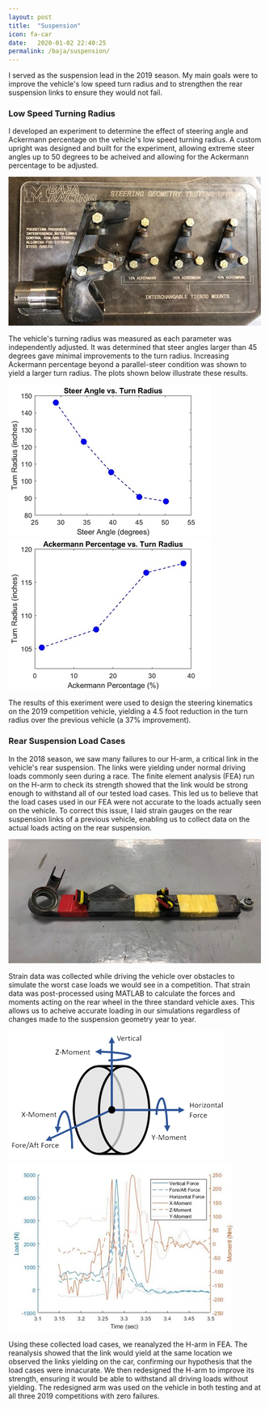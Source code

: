 ```yaml
---
layout: post
title:  "Suspension"
icon: fa-car
date:   2020-01-02 22:40:25
permalink: /baja/suspension/
---
```


I served as the suspension lead in the 2019 season. My main goals were to improve the vehicle's low speed turn radius and to strengthen the rear suspension links to ensure they would not fail. 

### Low Speed Turning Radius

I developed an experiment to determine the effect of steering angle and Ackermann percentage on the vehicle's low speed turning radius. A custom upright was designed and built for the experiment, allowing extreme steer angles up to 50 degrees to be acheived and allowing for the Ackermann percentage to be adjusted.

<img src="/assets/images/steel_upright.jpg" alt="Experimental Upright">

The vehicle's turning radius was measured as each parameter was independently adjusted. It was determined that steer angles larger than 45 degrees gave minimal improvements to the turn radius. Increasing Ackermann percentage beyond a parallel-steer condition was shown to yield a larger turn radius. The plots shown below illustrate these results.  

<img src="/assets/images/angle_vs_rad.jpg" alt="Plot of Steer Angle vs. Turn Radius">
<img src="/assets/images/ack_vs_rad.jpg" alt="Plot of Ackermann Percentage vs. Turn Radius">

The results of this exeriment were used to design the steering kinematics on the 2019 competition vehicle, yielding a 4.5 foot reduction in the turn radius over the previous vehicle (a 37% improvement). 

### Rear Suspension Load Cases

In the 2018 season, we saw many failures to our H-arm, a critical link in the vehicle's rear suspension. The links were yielding under normal driving loads commonly seen during a race. The finite element analysis (FEA) run on the H-arm to check its strength showed that the link would be strong enough to withstand all of our tested load cases. This led us to believe that the load cases used in our FEA were not accurate to the loads actually seen on the vehicle. To correct this issue, I laid strain gauges on the rear suspension links of a previous vehicle, enabling us to collect data on the actual loads acting on the rear suspension.

<img src="/assets/images/trailing_link.jpg" alt="Strain gauged suspension link">   

Strain data was collected while driving the vehicle over obstacles to simulate the worst case loads we would see in a competition. That strain data was post-processed using MATLAB to calculate the forces and moments acting on the rear wheel in the three standard vehicle axes. This allows us to acheive accurate loading in our simulations regardless of changes made to the suspension geometry year to year.
 
<img src="/assets/images/wheel_load_diagram-2.png" alt="diagram of wheel loads"> 
<img src="/assets/images/wheel_load_graph.jpg" alt="Plot of wheel loads vs. time">  

Using these collected load cases, we reanalyzed the H-arm in FEA. The reanalysis showed that the link would yield at the same location we observed the links yielding on the car, confirming our hypothesis that the load cases were innacurate. We then redesigned the H-arm to improve its strength, ensuring it would be able to withstand all driving loads without yielding. The redesigned arm was used on the vehicle in both testing and at all three 2019 competitions with zero failures.


